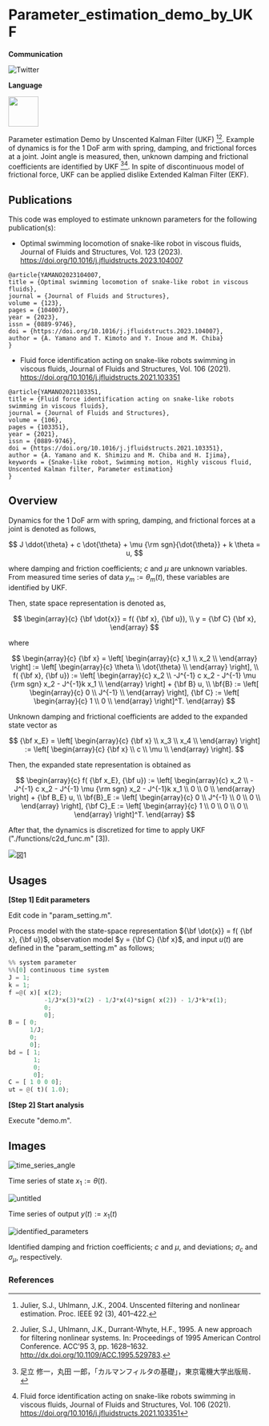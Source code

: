 # Parameter_estimation_demo_by_UKF

**Communication**

<a style="text-decoration: none" href="https://twitter.com/hogelungfish_" target="_blank">
    <img src="https://img.shields.io/badge/twitter-%40hogelungfish_-1da1f2.svg" alt="Twitter">
</a>
<p>

**Language**
<p>
<img src="https://cdn.jsdelivr.net/gh/devicons/devicon/icons/matlab/matlab-original.svg" width="60"/>
<p>


Parameter estimation Demo by Unscented Kalman Filter (UKF) [^1][^2].
Example of dynamics is for the 1 DoF arm with spring, damping, and frictional forces at a joint.
Joint angle is measured, then, unknown damping and frictional coefficients are identified by UKF [^3][^4].
In spite of discontinuous model of frictional force, UKF can be applied dislike Extended Kalman Filter (EKF). 


## Publications

This code was employed to estimate unknown parameters for the following publication(s):

* Optimal swimming locomotion of snake-like robot in viscous fluids, Journal of Fluids and Structures, Vol. 123 (2023).  
https://doi.org/10.1016/j.jfluidstructs.2023.104007

````
@article{YAMANO2023104007,
title = {Optimal swimming locomotion of snake-like robot in viscous fluids},
journal = {Journal of Fluids and Structures},
volume = {123},
pages = {104007},
year = {2023},
issn = {0889-9746},
doi = {https://doi.org/10.1016/j.jfluidstructs.2023.104007},
author = {A. Yamano and T. Kimoto and Y. Inoue and M. Chiba}
}
````

* Fluid force identification acting on snake-like robots swimming in viscous fluids, Journal of Fluids and Structures, Vol. 106 (2021).
https://doi.org/10.1016/j.jfluidstructs.2021.103351

````
@article{YAMANO2021103351,
title = {Fluid force identification acting on snake-like robots swimming in viscous fluids},
journal = {Journal of Fluids and Structures},
volume = {106},
pages = {103351},
year = {2021},
issn = {0889-9746},
doi = {https://doi.org/10.1016/j.jfluidstructs.2021.103351},
author = {A. Yamano and K. Shimizu and M. Chiba and H. Ijima},
keywords = {Snake-like robot, Swimming motion, Highly viscous fluid, Unscented Kalman filter, Parameter estimation}
}
````



## Overview

Dynamics for the 1 DoF arm with spring, damping, and frictional forces at a joint is denoted as follows,

$$
J \ddot{\theta} + c \dot{\theta} + \mu {\rm sgn}{\dot{\theta}} + k \theta = u,
$$

where damping and friction coefficients; $c$ and $\mu$ are unknown variables.
From measured time series of data $y_m := \theta_m(t)$, these variables are identified by UKF.

Then, state space representation is denoted as,

$$
\begin{array}{c}
{\bf \dot{x}} = f( {\bf x}, {\bf u}), \\
y = {\bf C} {\bf x},
\end{array}
$$

where

$$
\begin{array}{c}
{\bf x} =
\left[
\begin{array}{c}
x_1 \\
x_2 \\
\end{array}
\right] :=
\left[
\begin{array}{c}
\theta \\
\dot{\theta} \\
\end{array}
\right], \\
f( {\bf x}, {\bf u}) :=
\left[
\begin{array}{c}
x_2 \\
-J^{-1} c x_2 - J^{-1} \mu {\rm sgn} x_2 - J^{-1}k x_1 \\
\end{array}
\right] + {\bf B} u, \\
\bf{B} := 
\left[
\begin{array}{c}
0 \\
J^{-1} \\
\end{array}
\right], 
{\bf C} := 
\left[
\begin{array}{c}
1 \\
0 \\
\end{array}
\right]^T.
\end{array}
$$

Unknown damping and frictional coefficients are added to the expanded state vector as

$$
{\bf x_E} =
\left[
\begin{array}{c}
{\bf x} \\
x_3 \\
x_4 \\
\end{array}
\right] :=
\left[
\begin{array}{c}
{\bf x} \\
c \\
\mu \\
\end{array}
\right].
$$

Then, the expanded state representation is obtained as

$$
\begin{array}{c}
f( {\bf x_E}, {\bf u}) :=
\left[
\begin{array}{c}
x_2 \\
-J^{-1} c x_2 - J^{-1} \mu {\rm sgn} x_2 - J^{-1}k x_1 \\
0 \\
0 \\
\end{array}
\right] + {\bf B_E} u, \\
\bf{B}_E := 
\left[
\begin{array}{c}
0 \\
J^{-1} \\
0 \\
0 \\
\end{array}
\right], 
{\bf C}_E := 
\left[
\begin{array}{c}
1 \\
0 \\
0 \\
0 \\
\end{array}
\right]^T.
\end{array}
$$


After that, the dynamics is discretized for time to apply UKF ("./functions/c2d_func.m" [3]).

![図1](https://github.com/KRproject-tech/Parameter_estimation_demo_by_UKF/assets/114337358/c67f179f-8d55-4f0f-b6e1-c86732d4094c)





## Usages

__[Step 1] Edit parameters__

Edit code in "param_setting.m".

Process model with the state-space representation ${\bf \dot{x}} = f( {\bf x}, {\bf u})$, observation model $y = {\bf C} {\bf x}$, and input $u(t)$ are defined in the "param_setting.m" as follows;

````python
%% system parameter
%%[0] continuous time system
J = 1;
k = 1;
f =@( x)[ x(2);
          -1/J*x(3)*x(2) - 1/J*x(4)*sign( x(2)) - 1/J*k*x(1);
          0;
          0];
B = [ 0;
      1/J;
      0;
      0];
bd = [ 1;
       1;
       0;
       0];
C = [ 1 0 0 0];
ut = @( t)( 1.0);
````

__[Step 2] Start analysis__

Execute "demo.m". 


## Images

![time_series_angle](https://github.com/KRproject-tech/Parameter_estimation_demo_by_UKF/assets/114337358/01988d56-d82c-4541-b0d1-d81eeac080da)

Time series of state $x_1 := \theta (t)$.


![untitled](https://user-images.githubusercontent.com/114337358/193397522-72f5e6e8-20ad-4821-932b-a2290c713a68.png)

Time series of output $y(t) := x_1(t)$

![identified_parameters](https://github.com/KRproject-tech/Parameter_estimation_demo_by_UKF/assets/114337358/44c5ceec-5d16-4fcb-8932-2e5c91548bbc)

Identified damping and friction coefficients; $c$ and $\mu$, and deviations; $\sigma_c$ and $\sigma_\mu$, respectively. 



### References
[^1]: Julier, S.J., Uhlmann, J.K., 2004. Unscented filtering and nonlinear estimation. Proc. IEEE 92 (3), 401–422.

[^2]: Julier, S.J., Uhlmann, J.K., Durrant-Whyte, H.F., 1995. A new approach for filtering nonlinear systems. In: Proceedings of 1995 American Control
Conference. ACC’95 3, pp. 1628–1632. http://dx.doi.org/10.1109/ACC.1995.529783.

[^3]: 足立 修一，丸田 一郎，「カルマンフィルタの基礎」，東京電機大学出版局．

[^4]: Fluid force identification acting on snake-like robots swimming in viscous fluids, Journal of Fluids and Structures, Vol. 106 (2021).  
https://doi.org/10.1016/j.jfluidstructs.2021.103351

